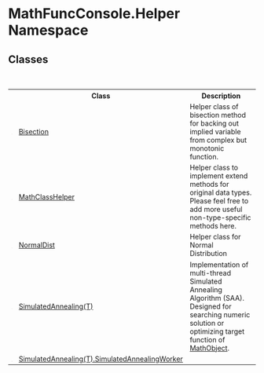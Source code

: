 # MathFuncConsole.Helper Namespace

## Classes
&nbsp;<table><tr><th></th><th>Class</th><th>Description</th></tr><tr><td>![Public class](media/pubclass.gif "Public class")</td><td><a href="61f7fef3-b924-f784-d083-2bdae85be3c6">Bisection</a></td><td>
Helper class of bisection method for backing out implied variable from complex but monotonic function.</td></tr><tr><td>![Public class](media/pubclass.gif "Public class")</td><td><a href="f8375fff-6215-8a0d-083f-b42a5658e465">MathClassHelper</a></td><td>
Helper class to implement extend methods for original data types. Please feel free to add more useful non-type-specific methods here.</td></tr><tr><td>![Public class](media/pubclass.gif "Public class")</td><td><a href="71c199b8-1e1b-ed85-306c-d2f1b5959b85">NormalDist</a></td><td>
Helper class for Normal Distribution</td></tr><tr><td>![Public class](media/pubclass.gif "Public class")</td><td><a href="7889eb8e-8449-2b69-f2c0-66c36a0f8a89">SimulatedAnnealing(T)</a></td><td>
Implementation of multi-thread Simulated Annealing Algorithm (SAA). Designed for searching numeric solution or optimizing target function of <a href="bce605e3-e729-258a-0e66-9bfb6e48c607">MathObject</a>.</td></tr><tr><td>![Private class](media/privclass.gif "Private class")</td><td><a href="2609eb2a-f400-e89c-678a-912c738888d6">SimulatedAnnealing(T).SimulatedAnnealingWorker</a></td><td /></tr></table>&nbsp;
